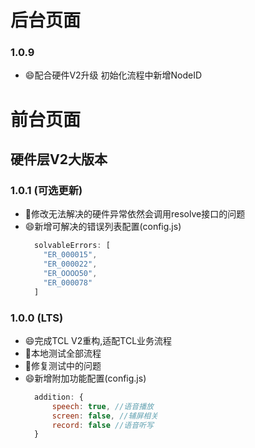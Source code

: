 # 后台页面
### 1.0.9
- 😄配合硬件V2升级 初始化流程中新增NodeID
# 前台页面
## 硬件层V2大版本
### 1.0.1 (可选更新)
- 🔨修改无法解决的硬件异常依然会调用resolve接口的问题
- 😄新增可解决的错误列表配置(config.js)
  ````javascript
    solvableErrors: [
      "ER_000015",
      "ER_000022",
      "ER_OOOO50",
      "ER_000078"
    ]
  ````
### 1.0.0 (LTS)
- 😄完成TCL V2重构,适配TCL业务流程
- 🐛本地测试全部流程
- 🔨修复测试中的问题
- 😄新增附加功能配置(config.js)
  ````javascript
    addition: {
        speech: true, //语音播放
        screen: false, //辅屏相关
        record: false //语音听写
    }
  ````